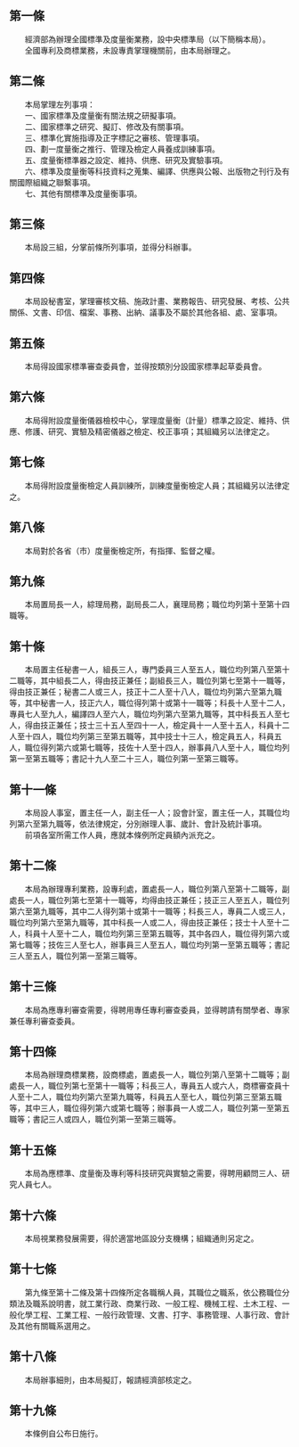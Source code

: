 第一條 
-------
　　經濟部為辦理全國標準及度量衡業務，設中央標準局（以下簡稱本局）。  
　　全國專利及商標業務，未設專責掌理機關前，由本局辦理之。  


第二條 
-------
　　本局掌理左列事項：  
　　一、國家標準及度量衡有關法規之研擬事項。  
　　二、國家標準之研究、擬訂、修改及有關事項。  
　　三、標準化實施指導及正字標記之審核、管理事項。  
　　四、劃一度量衡之推行、管理及檢定人員養成訓練事項。  
　　五、度量衡標準器之設定、維持、供應、研究及實驗事項。  
　　六、標準及度量衡等科技資料之蒐集、編譯、供應與公報、出版物之刊行及有關國際組織之聯繫事項。  
　　七、其他有關標準及度量衡事項。  


第三條 
-------
　　本局設三組，分掌前條所列事項，並得分科辦事。  


第四條 
-------
　　本局設秘書室，掌理審核文稿、施政計畫、業務報告、研究發展、考核、公共關係、文書、印信、檔案、事務、出納、議事及不屬於其他各組、處、室事項。  


第五條 
-------
　　本局得設國家標準審查委員會，並得按類別分設國家標準起草委員會。  


第六條 
-------
　　本局得附設度量衡儀器檢校中心，掌理度量衡（計量）標準之設定、維持、供應、修護、研究、實驗及精密儀器之檢定、校正事項；其組織另以法律定之。  


第七條 
-------
　　本局得附設度量衡檢定人員訓練所，訓練度量衡檢定人員；其組織另以法律定之。  


第八條 
-------
　　本局對於各省（市）度量衡檢定所，有指揮、監督之權。  


第九條 
-------
　　本局置局長一人，綜理局務，副局長二人，襄理局務；職位均列第十至第十四職等。  


第十條 
-------
　　本局置主任秘書一人，組長三人，專門委員三人至五人，職位均列第八至第十二職等，其中組長二人，得由技正兼任；副組長三人，職位列第七至第十一職等，得由技正兼任；秘書二人或三人，技正十二人至十八人，職位均列第六至第九職等，其中秘書一人，技正六人，職位得列第十或第十一職等；科長十人至十二人，專員七人至九人，編譯四人至六人，職位均列第六至第九職等，其中科長五人至七人，得由技正兼任；技士三十五人至四十一人，檢定員十一人至十五人，科員十二人至十四人，職位均列第三至第五職等，其中技士十三人，檢定員五人，科員五人，職位得列第六或第七職等，技佐十人至十四人，辦事員八人至十人，職位均列第一至第五職等；書記十九人至二十三人，職位列第一至第三職等。  


第十一條 
---------
　　本局設人事室，置主任一人，副主任一人；設會計室，置主任一人，其職位均列第六至第九職等，依法律規定，分別辦理人事、歲計、會計及統計事項。  
　　前項各室所需工作人員，應就本條例所定員額內派充之。  


第十二條 
---------
　　本局為辦理專利業務，設專利處，置處長一人，職位列第八至第十二職等，副處長一人，職位列第七至第十一職等，均得由技正兼任；技正三人至五人，職位列第六至第九職等，其中二人得列第十或第十一職等；科長三人，專員二人或三人，職位均列第六至第九職等，其中科長一人或二人，得由技正兼任；技士十人至十二人，科員十人至十二人，職位均列第三至第五職等，其中各四人，職位得列第六或第七職等；技佐三人至七人，辦事員三人至五人，職位均列第一至第五職等；書記三人至五人，職位列第一至第三職等。  


第十三條 
---------
　　本局為應專利審查需要，得聘用專任專利審查委員，並得聘請有關學者、專家兼任專利審查委員。  


第十四條 
---------
　　本局為辦理商標業務，設商標處，置處長一人，職位列第八至第十二職等；副處長一人，職位列第七至第十一職等；科長三人，專員五人或六人，商標審查員十人至十二人，職位均列第六至第九職等，科員五人至七人，職位列第三至第五職等，其中三人，職位得列第六或第七職等；辦事員一人或二人，職位列第一至第五職等；書記三人或四人，職位列第一至第三職等。  


第十五條 
---------
　　本局為應標準、度量衡及專利等科技研究與實驗之需要，得聘用顧問三人、研究人員七人。  


第十六條 
---------
　　本局視業務發展需要，得於適當地區設分支機構；組織通則另定之。  


第十七條 
---------
　　第九條至第十二條及第十四條所定各職稱人員，其職位之職系，依公務職位分類法及職系說明書，就工業行政、商業行政、一般工程、機械工程、土木工程、一般化學工程、工業工程、一般行政管理、文書、打字、事務管理、人事行政、會計及其他有關職系選用之。  


第十八條 
---------
　　本局辦事細則，由本局擬訂，報請經濟部核定之。  


第十九條 
---------
　　本條例自公布日施行。